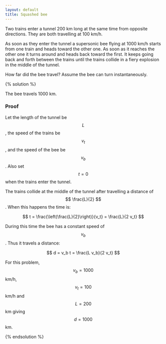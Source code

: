 ```yaml
---
layout: default
title: Squashed bee
---
```


Two trains enter a tunnel 200 km long at the same time from opposite
directions. They are both travelling at 100 km/h.

As soon as they enter the tunnel a supersonic bee flying at 1000 km/h starts
from one train and heads toward the other one. As soon as it reaches the other
one it turns around and heads back toward the first. It keeps going back and
forth between the trains until the trains collide in a fiery explosion in the
middle of the tunnel.

How far did the bee travel? Assume the bee can turn instantaneously.

{% solution %}

The bee travels 1000 km.

### Proof

Let the length of the tunnel be $$ L $$, the speed of the trains be $$ v_t $$, and the
speed of the bee be $$ v_b $$. Also set $$ t = 0 $$ when the trains enter the tunnel.

The trains collide at the middle of the tunnel after travelling a distance of
$$ \frac{L}{2} $$. When this happens the time is:

$$ t = \frac{\left(\frac{L}{2}\right)}{v_t} = \frac{L}{2 v_t} $$

During this time the bee has a constant speed of $$ v_b $$. Thus it travels a
distance:

$$ d = v_b t = \frac{L v_b}{2 v_t} $$

For this problem, $$ v_b = 1000 $$ km/h, $$ v_t = 100 $$ km/h and $$ L = 200 $$ km giving
$$ d = 1000 $$ km.

{% endsolution %}
